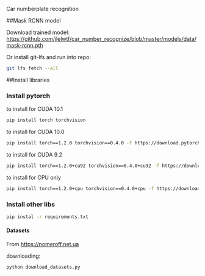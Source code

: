 Car numberplate recognition


##Mask RCNN model

Download trained model: https://github.com/jlelwtf/car_number_recognize/blob/master/models/data/mask-rcnn.pth

Or install git-lfs and run into repo:
```bash
git lfs fetch --all
```

##Install libraries
### Install pytorch
to install for CUDA 10.1
```bash
pip install torch torchvision
```

to install for CUDA 10.0
```bash
pip install torch==1.2.0 torchvision==0.4.0 -f https://download.pytorch.org/whl/torch_stable.html
```
to install for CUDA 9.2
```bash
pip install torch==1.2.0+cu92 torchvision==0.4.0+cu92 -f https://download.pytorch.org/whl/torch_stable.html
```
to install for CPU only
```bash
pip install torch==1.2.0+cpu torchvision==0.4.0+cpu -f https://download.pytorch.org/whl/torch_stable.html
```

### Install other libs

```bash
pip instal -r requirements.txt
```

#### Datasets
From https://nomeroff.net.ua

downloading:
```
python download_datasets.py
```
